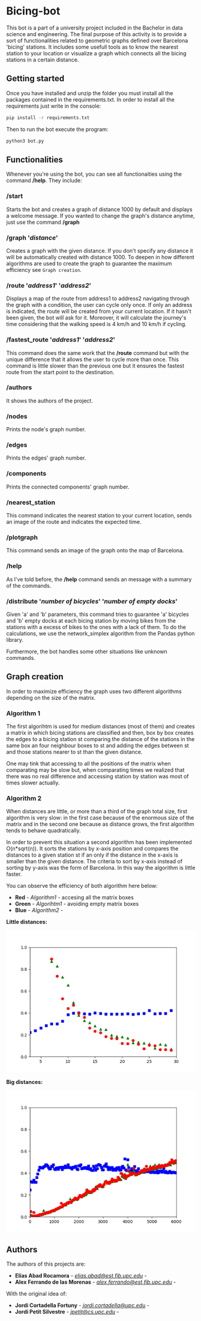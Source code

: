 # Bicing-bot

This bot is a part of a university project included in the Bachelor in data science and engineering. The final purpose of this activity is to provide a sort of functionalities related to geometric graphs defined over Barcelona 'bicing' stations. It includes some usefull tools as to know the nearest station to your location or visualize a graph which connects all the bicing stations in a certain distance.   



## Getting started

Once you have installed and unzip the folder you must install all the packages contained in the requirements.txt. In order to install all the requirements just write in the console:

```bash
pip install -r requirements.txt
```
Then to run the bot execute the program:
```bash
python3 bot.py
```

## Functionalities

Whenever you're using the bot, you can see all functionaities using the command **/help**. They include:

### /start

Starts the bot and creates a graph of distance 1000 by default and displays a welcome message. If you wanted to change the graph's distance anytime, just use the command **/graph**

### /graph '_distance_'

Creates a graph with the given distance. If you don't specify any distance it will be automatically created with distance 1000. To deepen in how different algorithms are used to create the graph to guarantee the maximum efficiency see `Graph creation`.

### /route '_address1_' '_address2_'

Displays a map of the route from address1 to address2 navigating through the graph with a condition, the user can cycle only once. If only an address is indicated, the route will be created from your current location. If it hasn't been given, the bot will ask for it. Moreover, it will calculate the journey's time considering that the walking speed is 4 km/h and 10 km/h if cycling.

### /fastest\_route '_address1_' '_address2_'

This command does the same work that the **/route** command but with the unique difference that it allows the user to cycle more than once. This command is little slower than the previous one but it ensures the fastest route from the start point to the destination.

### /authors
It shows the authors of the project.

### /nodes

Prints the node's graph number.

### /edges

Prints the edges' graph number.

### /components

Prints the connected components' graph number.

### /nearest\_station

This command indicates the nearest station to your current location, sends an image of the route and indicates the expected time.

### /plotgraph

This command sends an image of the graph onto the map of Barcelona.

### /help

As I've told before, the **/help** command sends an message with a summary of the commands.

### /distribute '_number of bicycles_' '_number of empty docks_'

Given 'a' and 'b' parameters, this command tries to guarantee 'a' bicycles and 'b' empty docks at each bicing station by moving bikes from the stations with a excess of bikes to the ones with a lack of them.
To do the calculations, we use the network_simplex algorithm from the Pandas python library.


Furthermore, the bot handles some other situations like unknown commands.



## Graph creation

In order to maximize efficiency the graph uses two different algorithms depending on the size of the matrix.

### Algorithm 1

The first algorihtm is used for medium distances (most of them) and creates a matrix in which bicing stations are classified and then, box by box creates the edges to a bicing station st comparing the distance of the stations in the same box an four neighbour boxes to st and adding the edges between st and those stations nearer to st than the given distance.

One may tink that accessing to all the positions of the matrix when comparating may be slow but, when comparating times we realized that there was no real difference and accessing station by station was most of times slower actually.

### Algorithm 2

When distances are little, or more than a third of the graph total size, first algorithm is very slow: in the first case because of the enormous size of the matrix and in the second one because as distance grows, the first algorithm tends to behave quadratically.

In order to prevent this situation a second algorithm has been implemented O(n\*sqrt(n)). It sorts the stations by x-axis position and compares the distances to a given station st if an only if the distance in the x-axis is smaller than the given distance. The criteria to sort by x-axis instead of sorting by y-axis was the form of Barcelona. In this way the algorithm is little faster.


You can observe the efficiency of both algorithm here below:

* **Red** - *Algorithm1* - accesing all the matrix boxes
* **Green** - *Algorihtm1* - avoiding empty matrix boxes
* **Blue** - *Algorithm2* -

**Little distances:**

![efficieny2.png](efficieny2.png)

**Big distances:**

![efficieny.png](efficieny.png)

## Authors

The authors of this projects are:

* **Elías Abad Rocamora** - *elias.abad@est.fib.upc.edu*  -
* **Alex Ferrando de las Morenas** - *alex.ferrando@est.fib.upc.edu* -

With the original idea of:

* **Jordi Cortadella Fortuny** - *jordi.cortadella@upc.edu* -
* **Jordi Petit Silvestre** - *jpetit@cs.upc.edu* -
